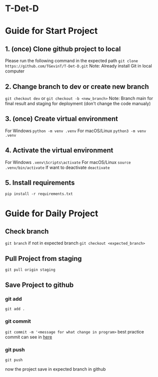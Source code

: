 # T-Det-D

# Guide for Start Project

## 1. (once) Clone github project to local <br>
Please run the following command in the expected path
`git clone https://github.com/TGevinT/T-Det-D.git`
Note: Already install Git in local computer

## 2. Change branch to dev or create new branch <br>
`git checkout dev`
or
`git checkout -b <new_branch>`
Note: Branch main for final result and staging for deployment (don't change the code manualy)

## 3. (once) Create virtual environment <br>
For Windows
`python -m venv .venv`
For macOS/Linux
`python3 -m venv .venv`

## 4. Activate the virtual environment<br>
For Windows
`.venv\Scripts\activate`
For macOS/Linux
`source .venv/bin/activate`
If want to deactivate
`deactivate`

## 5. Install requirements <br>
`pip install -r requirements.txt`

# Guide for Daily Project

## Check branch <br>
`git branch`
if not in expected branch
`git checkout <expected_branch>`

## Pull Project from staging <br>
`git pull origin staging`

## Save Project to github <br>
### git add
`git add .`

### git commit
`git commit -m '<message for what change in program>`
best practice commit can see in [here](https://www.freecodecamp.org/news/writing-good-commit-messages-a-practical-guide/)

### git push
`git push`

now the project save in expected branch in github



